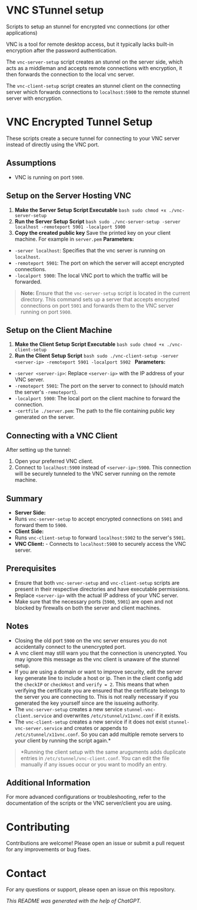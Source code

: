 # VNC STunnel setup
Scripts to setup an stunnel for encrypted vnc connections (or other applications)

VNC is a tool for remote desktop access, but it typically lacks built-in encryption after the password authentication.

The `vnc-server-setup` script creates an stunnel on the server side, which acts as a middleman and accepts remote connections with encryption, it then forwards the connection to the local vnc server.

The `vnc-client-setup` script creates an stunnel client on the connecting server which forwards connections to `localhost:5900` to the remote stunnel server with encryption.

# VNC Encrypted Tunnel Setup
These scripts create a secure tunnel for connecting to your VNC server instead of directly using the VNC port. 
## Assumptions
- VNC is running on port `5900`.
## Setup on the Server Hosting VNC
  1. **Make the Server Setup Script Executable** ```bash sudo chmod +x ./vnc-server-setup ```
  2. **Run the Server Setup Script** ```bash sudo ./vnc-server-setup -server localhost -remoteport 5901 -localport 5900 ```
  3. **Copy the created public key** Save the printed key on your client machine. For example in `server.pem`
**Parameters:**
 - `-server localhost`: Specifies that the vnc server is running on `localhost`.
 - `-remoteport 5901`: The port on which the server will accept encrypted connections.
 - `-localport 5900`: The local VNC port to which the traffic will be forwarded.

> **Note:** Ensure that the `vnc-server-setup` script is located in the current directory. This command sets up a server that accepts encrypted connections on port `5901` and forwards them to the VNC server running on port `5900`.

## Setup on the Client Machine
  1. **Make the Client Setup Script Executable** ```bash sudo chmod +x ./vnc-client-setup ```
  2. **Run the Client Setup Script** ```bash sudo ./vnc-client-setup -server <server-ip> -remoteport 5901 -localport 5902 ```
**Parameters:**
 - `-server <server-ip>`: Replace `<server-ip>` with the IP address of your VNC server.
 - `-remoteport 5901`: The port on the server to connect to (should match the server's `-remoteport`).
 - `-localport 5900`: The local port on the client machine to forward the connection.
 - `-certfile ./server.pem`: The path to the file containing public key generated on the server.

## Connecting with a VNC Client
After setting up the tunnel: 
1. Open your preferred VNC client. 
2. Connect to `localhost:5900` instead of `<server-ip>:5900`.
This connection will be securely tunneled to the VNC server running on the remote machine. 
## Summary
 - **Server Side:**
 - Runs `vnc-server-setup` to accept encrypted connections on `5901` and forward them to `5900`.
 - **Client Side:**
 - Runs `vnc-client-setup` to forward `localhost:5902` to the server's `5901`.
 - **VNC Client:** - Connects to `localhost:5900` to securely access the VNC server.

## Prerequisites
 - Ensure that both `vnc-server-setup` and `vnc-client-setup` scripts are present in their respective directories and have executable permissions.
 - Replace `<server-ip>` with the actual IP address of your VNC server.
 - Make sure that the necessary ports (`5900`, `5901`) are open and not blocked by firewalls on both the server and client machines.

## Notes
 - Closing the old port `5900` on the vnc server ensures you do not accidentally connect to the unencrypted port.
 - A vnc client may still warn you that the connection is unencrypted. You may ignore this message as the vnc client is unaware of the stunnel setup.
 - If you are using a domain or want to improve security, edit the server key generate line to include a host or ip. Then in the client config add the `checkIP` or `checkHost` and `verify = 2`. This means that when verifying the certificate you are ensured that the certificate belongs to the server you are connecting to. This is not really necessary if you generated the key yourself since are the issueing authority.
 - The `vnc-server-setup` creates a new service `stunnel-vnc-client.service` and overwrites `/etc/stunnel/x11vnc.conf` if it exists.
 - The `vnc-client-setup` creates a new service if it does not exist `stunnel-vnc-server.service` and creates or appends to `/etc/stunnel/x11vnc.conf`. So you can add multiple remote servers to your client by running the script again.*
> *Running the client setup with the same aruguments adds duplicate entries in `/etc/stunnel/vnc-client.conf`. You can edit the file manually if any issues occur or you want to modify an entry.
## Additional Information
For more advanced configurations or troubleshooting, refer to the documentation of the scripts or the VNC server/client you are using.

# Contributing
Contributions are welcome! Please open an issue or submit a pull request for any improvements or bug fixes.
# Contact
For any questions or support, please open an issue on this repository.

*This README was generated with the help of ChatGPT.*
